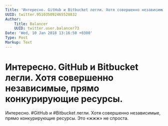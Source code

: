 ```yaml
---
Title: 'Интересно. GitHub и Bitbucket легли. Хотя совершенно независимые, прямо конкурирующие ресурсы.'
UUID: twitter.951035092465528832
Author:
    Title: Balancer
    UUID: twitter.user.balancer73
Date: 'Wed, 10 Jan 2018 13:16:50 +0300'
Type: Post
Markup: Text
---
```


# Интересно. GitHub и Bitbucket легли. Хотя совершенно независимые, прямо конкурирующие ресурсы.

Интересно. #GitHub и #Bitbucket легли. Хотя совершенно
независимые, прямо конкурирующие ресурсы. Это «жжж» не
спроста.